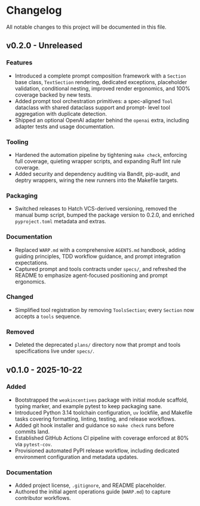 # Changelog

All notable changes to this project will be documented in this file.

## v0.2.0 - Unreleased

### Features
- Introduced a complete prompt composition framework with a `Section` base class, `TextSection` rendering, dedicated
  exceptions, placeholder validation, conditional nesting, improved render ergonomics, and 100% coverage backed by new
  tests.
- Added prompt tool orchestration primitives: a spec-aligned `Tool` dataclass with shared dataclass support and prompt-
  level tool aggregation with duplicate detection.
- Shipped an optional OpenAI adapter behind the `openai` extra, including adapter tests and usage documentation.

### Tooling
- Hardened the automation pipeline by tightening `make check`, enforcing full coverage, quieting wrapper scripts, and
  expanding Ruff lint rule coverage.
- Added security and dependency auditing via Bandit, pip-audit, and deptry wrappers, wiring the new runners into the
  Makefile targets.

### Packaging
- Switched releases to Hatch VCS-derived versioning, removed the manual bump script, bumped the package version to
  0.2.0, and enriched `pyproject.toml` metadata and extras.

### Documentation
- Replaced `WARP.md` with a comprehensive `AGENTS.md` handbook, adding guiding principles, TDD workflow guidance, and
  prompt integration expectations.
- Captured prompt and tools contracts under `specs/`, and refreshed the README to emphasize agent-focused positioning
  and prompt ergonomics.

### Changed
- Simplified tool registration by removing `ToolsSection`; every `Section` now accepts a `tools` sequence.

### Removed
- Deleted the deprecated `plans/` directory now that prompt and tools specifications live under `specs/`.

## v0.1.0 - 2025-10-22

### Added
- Bootstrapped the `weakincentives` package with initial module scaffold, typing marker, and example pytest to keep
  packaging sane.
- Introduced Python 3.14 toolchain configuration, `uv` lockfile, and Makefile tasks covering formatting, linting,
  testing, and release workflows.
- Added git hook installer and guidance so `make check` runs before commits land.
- Established GitHub Actions CI pipeline with coverage enforced at 80% via `pytest-cov`.
- Provisioned automated PyPI release workflow, including dedicated environment configuration and metadata updates.

### Documentation
- Added project license, `.gitignore`, and README placeholder.
- Authored the initial agent operations guide (`WARP.md`) to capture contributor workflows.
